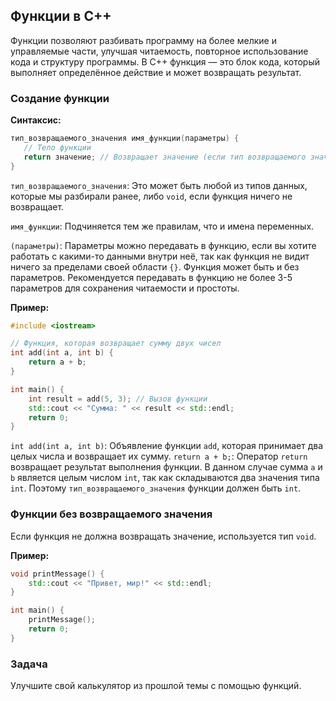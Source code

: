 ﻿## Функции в C++

Функции позволяют разбивать программу на более мелкие и управляемые части, улучшая читаемость, повторное использование кода и структуру программы. В C++ функция — это блок кода, который выполняет определённое действие и может возвращать результат.

### Создание функции

**Синтаксис:**
```cpp
тип_возвращаемого_значения имя_функции(параметры) {
   // Тело функции
   return значение; // Возвращает значение (если тип возвращаемого значения не void)
}
```
`тип_возвращаемого_значения`: Это может быть любой из типов данных, которые мы разбирали ранее, либо `void`, если функция ничего не возвращает.

`имя_функции`: Подчиняется тем же правилам, что и имена переменных.

`(параметры)`: Параметры можно передавать в функцию, если вы хотите работать с какими-то данными внутри неё, так как функция не видит ничего за пределами своей области `{}`. Функция может быть и без параметров. Рекомендуется передавать в функцию не более 3-5 параметров для сохранения читаемости и простоты.

**Пример:**
```cpp
#include <iostream>

// Функция, которая возвращает сумму двух чисел
int add(int a, int b) {
    return a + b;
}

int main() {
    int result = add(5, 3); // Вызов функции
    std::cout << "Сумма: " << result << std::endl;
    return 0;
}
```

`int add(int a, int b)`: Объявление функции `add`, которая принимает два целых числа и возвращает их сумму.
`return a + b;`: Оператор `return` возвращает результат выполнения функции. В данном случае сумма `a` и `b` является целым числом `int`, так как складываются два значения типа `int`. Поэтому `тип_возвращаемого_значения` функции должен быть `int`.

### Функции без возвращаемого значения

Если функция не должна возвращать значение, используется тип `void`.

**Пример:**
```cpp
void printMessage() {
    std::cout << "Привет, мир!" << std::endl;
}

int main() {
    printMessage();
    return 0;
}
```

### Задача

Улучшите свой калькулятор из прошлой темы с помощью функций.